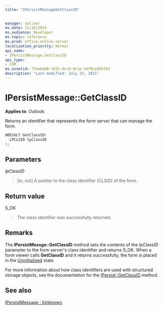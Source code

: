 ```yaml
---
title: "IPersistMessageGetClassID"
 
 
manager: soliver
ms.date: 11/16/2014
ms.audience: Developer
ms.topic: reference
ms.prod: office-online-server
localization_priority: Normal
api_name:
- IPersistMessage.GetClassID
api_type:
- COM
ms.assetid: 77eeb468-3432-4ccd-9c1e-1df9ce605193
description: "Last modified: July 23, 2011"
---
```


# IPersistMessage::GetClassID

  
  
**Applies to**: Outlook 
  
Returns an identifier that represents the form server that can manage the form. 
  
```cpp
HRESULT GetClassID(
  LPCLSID lpClassID
);
```

## Parameters

 _lpClassID_
  
> [in, out] A pointer to the class identifier (CLSID) of the form.
    
## Return value

S_OK 
  
> The class identifier was successfully returned.
    
## Remarks

The **IPersistMessge::GetClassID** method sets the contents of the  _lpClassID_ parameter to the form server's class identifier and returns S_OK. When a form viewer calls **GetClassID** and it returns successfully, the form is placed in the [Uninitialized](uninitialized-state.md) state. 
  
For more information about how class identifiers are used with structured storage objects, see the documentation for the [IPersist::GetClassID](http://msdn.microsoft.com/library/921a3b86-a240-454e-9411-8d653e02b90e.aspx) method. 
  
## See also



[IPersistMessage : IUnknown](ipersistmessageiunknown.md)

